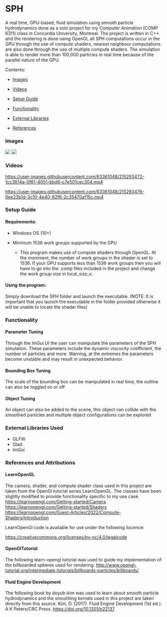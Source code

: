 # SPH
A real time, GPU-based, fluid simulation using smooth particle hydrodynamics done as a solo project for my Computer Animation (COMP 6311) class in Concordia University, Montreal. The project is written in C++ and the rendering is done using OpenGl, all SPH computations occur in the GPU through the use of compute shaders, nearest neighbour computations are also done through the use of multiple compute shaders. The simulation is able to render more than 100,000 particles in real time because of the parallel nature of the GPU. 

Contents:

- [Images](#images)


- [Videos](#videos)


- [Setup Guide](#setup-guide)


- [Functionality](#functionality)


- [External Libraries](#external-libraries-used)


- [References](#references-and-attributions)




### Images 

![](images/FluidSim.png)
![](images/collision.png)


### Videos 

https://user-images.githubusercontent.com/63361048/215293472-1cc3614a-0f61-4051-bbd6-c7e501cec304.mp4


https://user-images.githubusercontent.com/63361048/215293476-6ee23b1d-3c10-4e40-82f6-2c35470af15c.mp4







### Setup Guide

#### Requirements:

 - Windows OS (10+)

 - Minimum 1536 work groups supported by the GPU 
    - This program makes use of compute shaders through OpenGL. At the momment, the number of work groups in the shader is set to 1536.
      If your GPU supports less than 1536 work groups then you will have to go into the .comp files included in the project and change the 
      work group size in local_size_x. 
      
#### Using the program:
  Simply download the SPH folder and launch the executable. (NOTE: It is important that you launch the executable in the folder provided otherwise it   will be unable to locate the shader files)
      
      

### Functionality

#### Parameter Tuning
Through the ImGui UI the user can manipulate the parameters of the SPH simulation.
These parameters include the dynamic viscocity coefficient, the number of particles and more.
Warning, at the extremes the parameters become unstable and may result in unexpected behavior.

#### Bounding Box Tuning
The scale of the bounding box can be manipulated in real time, the outline can also be toggled on or off

#### Object Tuning
An object can also be added to the scene, this object can collide with the smoothed particles and multiple
object configurations can be explored


### External Libraries Used
- GLFW
- Glad
- ImGui


### References and Attributions

#### LearnOpenGL
The camera, shader, and compute shader class used in this project are taken from the OpenGl tutorial series LearnOpenGL.
The classes have been slightly modified to provide functionality specific to my use case.
https://learnopengl.com/Getting-started/Camera
https://learnopengl.com/Getting-started/Shaders
https://learnopengl.com/Guest-Articles/2022/Compute-Shaders/Introduction

LearnOpenGl code is available for use under the following liscence:

https://creativecommons.org/licenses/by-nc/4.0/legalcode

#### OpenGlTutorial
The following learn-opengl tutorial was used to guide my implementation of the billboarded spheres used for rendering.
http://www.opengl-tutorial.org/intermediate-tutorials/billboards-particles/billboards/

#### Fluid Engine Development
The following book by doyub-kim was used to learn about smooth particle hydrodynamics and the smoothing kernels used in this project
are taken directly from this source.
Kim, D. (2017). Fluid Engine Development (1st ed.). A K Peters/CRC Press. https://doi.org/10.1201/b22137
